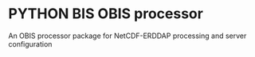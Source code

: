 # PYTHON BIS OBIS processor
An OBIS processor package for NetCDF-ERDDAP processing and server configuration
